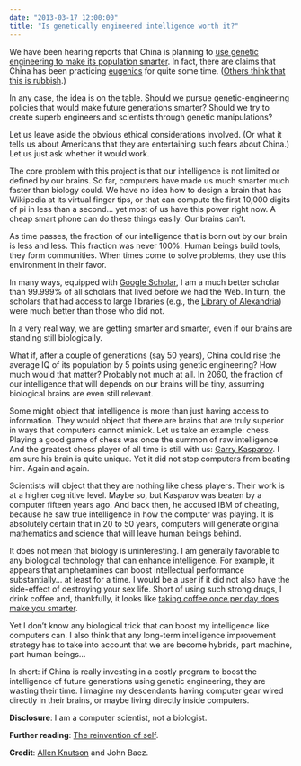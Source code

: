 ```yaml
---
date: "2013-03-17 12:00:00"
title: "Is genetically engineered intelligence worth it?"
---
```




We have been hearing reports that China is planning to [use genetic engineering to make its population smarter](http://www.vice.com/read/chinas-taking-over-the-world-with-a-massive-genetic-engineering-program). In fact, there are claims that China has been practicing [eugenics](https://en.wikipedia.org/wiki/Eugenics) for quite some time. ([Others think that this is rubbish](https://eastasiastudent.net/china/edge-org-chinese-eugenics-rubbish/).) 

In any case, the idea is on the table. Should we pursue genetic-engineering policies that would make future generations smarter? Should we try to create superb engineers and scientists through genetic manipulations?

Let us leave aside the obvious ethical considerations involved. (Or what it tells us about Americans that they are entertaining such fears about China.) Let us just ask whether it would work.

The core problem with this project is that our intelligence is not limited or defined by our brains. So far, computers have made us much smarter much faster than biology could. We have no idea how to design a brain that has Wikipedia at its virtual finger tips, or that can compute the first 10,000 digits of pi in less than a second&hellip; yet most of us have this power right now. A cheap smart phone can do these things easily. Our brains can&rsquo;t.

As time passes, the fraction of our intelligence that is born out by our brain is less and less. This fraction was never 100%. Human beings build tools, they form communities. When times come to solve problems, they use this environment in their favor. 

In many ways, equipped with [Google Scholar](https://scholar.google.com), I am a much better scholar than 99.999% of all scholars that lived before we had the Web. In turn, the scholars that had access to large libraries (e.g., the [Library of Alexandria](https://en.wikipedia.org/wiki/Library_of_Alexandria)) were much better than those who did not.

In a very real way, we are getting smarter and smarter, even if our brains are standing still biologically. 

What if, after a couple of generations (say 50 years), China could rise the average IQ of its population by 5 points using genetic engineering? How much would that matter? Probably not much at all. In 2060, the fraction of our intelligence that will depends on our brains will be tiny, assuming biological brains are even still relevant.

Some might object that intelligence is more than just having access to information. They would object that there are brains that are truly superior in ways that computers cannot mimick. Let us take an example: chess. Playing a good game of chess was once the summon of raw intelligence. And the greatest chess player of all time is still with us: [Garry Kasparov](https://en.wikipedia.org/wiki/Garry_Kasparov). I am sure his brain is quite unique. Yet it did not stop computers from beating him. Again and again.

Scientists will object that they are nothing like chess players. Their work is at a higher cognitive level. Maybe so, but Kasparov was beaten by a computer fifteen years ago. And back then, he accused IBM of cheating, because he saw true intelligence in how the computer was playing. It is absolutely certain that in 20 to 50 years, computers will generate original mathematics and science that will leave human beings behind.

It does not mean that biology is uninteresting. I am generally favorable to any biological technology that can enhance intelligence. For example, it appears that amphetamines can boost intellectual performance substantially&hellip; at least for a time. I would be a user if it did not also have the side-effect of destroying your sex life. Short of using such strong drugs, I drink coffee and, thankfully, it looks like [taking coffee once per day does make you smarter](http://link.springer.com/article/10.1007%2Fs00213-005-2159-9?LI=true). 

Yet I don&rsquo;t know any biological trick that can boost my intelligence like computers can. I also think that any long-term intelligence improvement strategy has to take into account that we are become hybrids, part machine, part human beings&hellip; 

In short: if China is really investing in a costly program to boost the intelligence of future generations using genetic engineering, they are wasting their time. I imagine my descendants having computer gear wired directly in their brains, or maybe living directly inside computers.

__Disclosure__: I am a computer scientist, not a biologist.

__Further reading__: [The reinvention of self](http://seedmagazine.com/content/article/the_reinvention_of_the_self/).

__Credit__: [Allen Knutson](https://plus.google.com/+AllenKnutson/posts/BwnMc9DqEGa) and John Baez.

